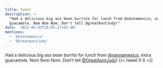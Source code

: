 ```yaml
---
title: Tweet
description: >-
  "Had a delicious big ass bean burrito for lunch from @nannamexico, extra
  guacamole. Nom Nom Nom. Don't tell @greatAuntJudy!"
date: '2012-05-03T18:05:27+01:00'
mentions:
  - '@nannamexico'
  - '@GreatAuntJudy'
---
```

Had a delicious big ass bean burrito for lunch from [@nannamexico](https://twitter.com/@nannamexico), extra guacamole. Nom Nom Nom. Don't tell [@GreatAuntJudy](https://twitter.com/@GreatAuntJudy)!
      {{< tweet 0 0 >}}
    
